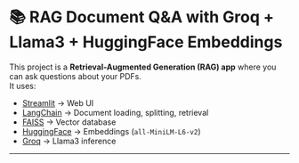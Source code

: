 # 📚 RAG Document Q&A with Groq + Llama3 + HuggingFace Embeddings

This project is a **Retrieval-Augmented Generation (RAG) app** where you can ask questions about your PDFs.  
It uses:
- [Streamlit](https://streamlit.io/) → Web UI  
- [LangChain](https://www.langchain.com/) → Document loading, splitting, retrieval  
- [FAISS](https://github.com/facebookresearch/faiss) → Vector database  
- [HuggingFace](https://huggingface.co/) → Embeddings (`all-MiniLM-L6-v2`)  
- [Groq](https://groq.com/) → Llama3 inference  

---
